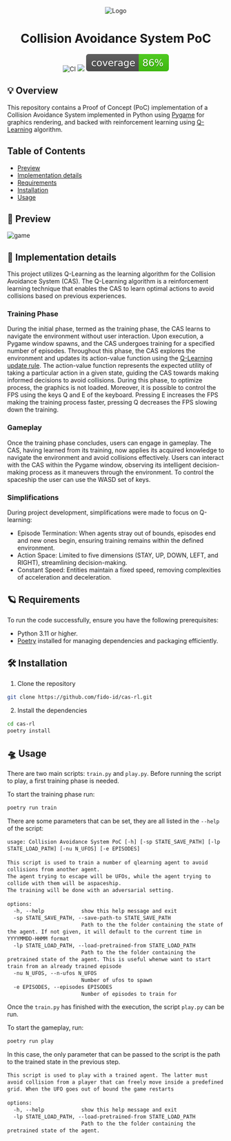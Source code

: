 

<p align="center">
  <img src="https://github.com/fido-id/cas-rl/assets/19633559/1bbf3fff-8096-4843-bdd1-cf79f3e2f895" alt="Logo" width="1000">
</p>
<h1 align="center">Collision Avoidance System PoC</h1>
<p align="center">
  <img alt="CI" src="https://github.com/fido-id/cas-rl/actions/workflows/code-quality-checks.yaml/badge.svg">
  <img alt"Python version" src="https://img.shields.io/badge/python-3.11-blue">
  <img alt"Coverage" src="https://raw.githubusercontent.com/fido-id/cas-rl/gh-pages/coverage.svg">
</p>


## 💡 Overview

This repository contains a Proof of Concept (PoC) implementation of a Collision Avoidance System implemented in Python using [Pygame](https://www.pygame.org/) for graphics rendering, and backed with reinforcement learning using [Q-Learning](https://en.wikipedia.org/wiki/Q-learning) algorithm.

## Table of Contents

- [Preview](#-preview)
- [Implementation details](#-implementation-details)
- [Requirements](#-requirements)
- [Installation](#%EF%B8%8F-installation)
- [Usage](#-usage)


## 🚀 Preview

![game](https://github.com/fido-id/cas-rl/assets/19633559/a1986275-a6bf-45f4-b0ec-db426884b04f)

## 🔎 Implementation details

This project utilizes Q-Learning as the learning algorithm for the Collision Avoidance System (CAS). The Q-Learning algorithm is a reinforcement learning technique that enables the CAS to learn optimal actions to avoid collisions based on previous experiences.

### Training Phase
During the initial phase, termed as the training phase, the CAS learns to navigate the environment without user interaction. Upon execution, a Pygame window spawns, and the CAS undergoes training for a specified number of episodes. Throughout this phase, the CAS explores the environment and updates its action-value function using the [Q-Learning update rule](https://en.wikipedia.org/wiki/Q-learning#Algorithm). The action-value function represents the expected utility of taking a particular action in a given state, guiding the CAS towards making informed decisions to avoid collisions. During this phase, to optimize process, the graphics is not loaded. Moreover, it is possible to control the FPS using the keys Q and E of the keyboard. Pressing E increases the FPS making the training process faster, pressing Q decreases the FPS slowing down the training.

### Gameplay
Once the training phase concludes, users can engage in gameplay. The CAS, having learned from its training, now applies its acquired knowledge to navigate the environment and avoid collisions effectively. Users can interact with the CAS within the Pygame window, observing its intelligent decision-making process as it maneuvers through the environment. To control the spaceship the user can use the WASD set of keys.

### Simplifications
During project development, simplifications were made to focus on Q-learning:

 - Episode Termination: When agents stray out of bounds, episodes end and new ones begin, ensuring training remains within the defined environment.
 - Action Space: Limited to five dimensions (STAY, UP, DOWN, LEFT, and RIGHT), streamlining decision-making.
 - Constant Speed: Entities maintain a fixed speed, removing complexities of acceleration and deceleration.

## 🪐 Requirements
To run the code successfully, ensure you have the following prerequisites:
 - Python 3.11 or higher.
 - [Poetry](https://python-poetry.org/) installed for managing dependencies and packaging efficiently.

## 🛠️ Installation
 1. Clone the repository
```bash
git clone https://github.com/fido-id/cas-rl.git
```
 2. Install the dependencies
```bash
cd cas-rl
poetry install
```

## 🛸 Usage 

There are two main scripts: `train.py` and `play.py`. Before running the script to play, a first training phase is needed.

To start the training phase run:

```bash
poetry run train
```

There are some parameters that can be set, they are all listed in the `--help` of the script:
```
usage: Collision Avoidance System PoC [-h] [-sp STATE_SAVE_PATH] [-lp STATE_LOAD_PATH] [-nu N_UFOS] [-e EPISODES]

This script is used to train a number of qlearning agent to avoid collisions from another agent.
The agent trying to escape will be UFOs, while the agent trying to collide with them will be aspaceship.
The training will be done with an adversarial setting.

options:
  -h, --help            show this help message and exit
  -sp STATE_SAVE_PATH, --save-path-to STATE_SAVE_PATH
                        Path to the the folder containing the state of the agent. If not given, it will default to the current time in YYYYMMDD-HHMM format
  -lp STATE_LOAD_PATH, --load-pretrained-from STATE_LOAD_PATH
                        Path to the the folder containing the pretrained state of the agent. This is useful whenwe want to start train from an already trained episode
  -nu N_UFOS, --n-ufos N_UFOS
                        Number of ufos to spawn
  -e EPISODES, --episodes EPISODES
                        Number of episodes to train for
```

Once the `train.py` has finished with the execution, the script `play.py` can be run.

To start the gameplay, run:

```bash
poetry run play
```
In this case, the only parameter that can be passed to the script is the path to the trained state in the previous step.

```
This script is used to play with a trained agent. The latter must avoid collision from a player that can freely move inside a predefined grid. When the UFO goes out of bound the game restarts

options:
  -h, --help            show this help message and exit
  -lp STATE_LOAD_PATH, --load-pretrained-from STATE_LOAD_PATH
                        Path to the the folder containing the pretrained state of the agent.
```
